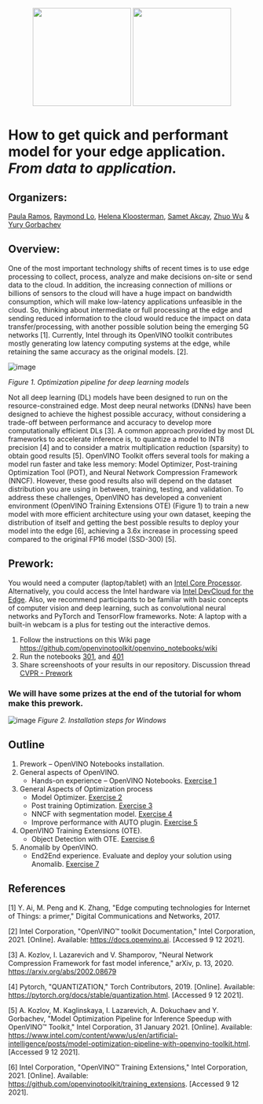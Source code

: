 
<p align="center">
  <img src="https://user-images.githubusercontent.com/10940214/165389235-1d5a8994-b0c4-49b0-8ffb-a29f4062f355.png" width=200/>
  <img src="https://user-images.githubusercontent.com/10940214/165389618-63e6b369-76cd-4880-9582-360c58c8675d.png" width=200/>
</p>

# How to get quick and performant model for your edge application. _From data to application._

## Organizers:

[Paula Ramos](https://www.linkedin.com/in/paula-ramos-41097319/), [Raymond Lo](https://www.linkedin.com/in/raymondlo84/), [Helena Kloosterman](https://github.com/helena-intel), [Samet Akcay](https://www.linkedin.com/in/sametakcay/), [Zhuo Wu](https://www.linkedin.com/in/wuzhuo/) & [Yury Gorbachev](https://www.linkedin.com/in/yurygorbachev/)


## Overview:

One of the most important technology shifts of recent times is to use edge processing to collect, process, analyze and make decisions on-site or send data to the cloud. In addition, the increasing connection of millions or billions of sensors to the cloud will have a huge impact on bandwidth consumption, which will make low-latency applications unfeasible in the cloud. So, thinking about intermediate or full processing at the edge and sending reduced information to the cloud would reduce the impact on data transfer/processing, with another possible solution being the emerging 5G networks [1]. Currently, Intel through its OpenVINO toolkit contributes mostly generating low latency computing systems at the edge, while retaining the same accuracy as the original models. [2]. 

![image](https://user-images.githubusercontent.com/10940214/170517509-7d76b023-182c-4cf4-ae0c-eac8e1ca61ef.png)

_Figure 1. Optimization pipeline for deep learning models_

Not all deep learning (DL) models have been designed to run on the resource-constrained edge. Most deep neural networks (DNNs) have been designed to achieve the highest possible accuracy, without considering a trade-off between performance and accuracy to develop more computationally efficient DLs [3]. A common approach provided by most DL frameworks to accelerate inference is, to quantize a model to INT8 precision [4] and to consider a matrix multiplication reduction (sparsity) to obtain good results [5]. OpenVINO Toolkit offers several tools for making a model run faster and take less memory: Model Optimizer, Post-training Optimization Tool (POT), and Neural Network Compression Framework (NNCF). However, these good results also will depend on the dataset distribution you are using in between, training, testing, and validation. To address these challenges, OpenVINO has developed a convenient environment (OpenVINO Training Extensions OTE) (Figure 1) to train a new model with more efficient architecture using your own dataset, keeping the distribution of itself and getting the best possible results to deploy your model into the edge [6], achieving a 3.6x increase in processing speed compared to the original FP16 model (SSD-300) [5]. 

## Prework:
You would need a computer (laptop/tablet) with an [Intel Core Processor](https://docs.openvino.ai/latest/openvino_docs_OV_UG_supported_plugins_Supported_Devices.html). Alternatively, you could access the Intel hardware via [Intel DevCloud for the Edge](https://www.intel.com/content/www/us/en/developer/tools/devcloud/edge/learn/tutorials.html?s=Newest). Also, we recommend participants to be familiar with basic concepts of computer vision and deep learning, such as convolutional neural networks and PyTorch and TensorFlow frameworks. Note: A laptop with a built-in webcam is a plus for testing out the interactive demos.

1. Follow the instructions on this Wiki page https://github.com/openvinotoolkit/openvino_notebooks/wiki
2. Run the notebooks [301](https://github.com/openvinotoolkit/openvino_notebooks/tree/main/notebooks/301-tensorflow-training-openvino), and [401](https://github.com/openvinotoolkit/openvino_notebooks/tree/main/notebooks/401-object-detection-webcam)
3. Share screenshoots of your results in our repository. Discussion thread [CVPR - Prework](https://github.com/openvinotoolkit/openvino_notebooks/discussions/568)

### We will have some prizes at the end of the tutorial for whom make this prework.

![image](https://user-images.githubusercontent.com/10940214/172610882-00fbf95e-2c68-4bba-b7cd-61edd7d9af0c.png)
_Figure 2. Installation steps for Windows_


## Outline

1. Prework – OpenVINO Notebooks installation. 
2. General aspects of OpenVINO.
   - Hands-on experience – OpenVINO Notebooks. [Exercise 1](https://github.com/paularamo/cvpr-2022/blob/gh-pages/exercises/Exercise_1.md)
3. General Aspects of Optimization process
   - Model Optimizer. [Exercise 2](https://github.com/paularamo/cvpr-2022/blob/gh-pages/exercises/Exercise_2.md)
   - Post training Optimization. [Exercise 3](https://github.com/paularamo/cvpr-2022/blob/gh-pages/exercises/Exercise_3.md)
   - NNCF with segmentation model. [Exercise 4](https://github.com/paularamo/cvpr-2022/blob/gh-pages/exercises/Exercise_4.md)
   - Improve performance with AUTO plugin. [Exercise 5](https://github.com/paularamo/cvpr-2022/blob/gh-pages/exercises/Exercise_5.md)
4. OpenVINO Training Extensions (OTE).
   - Object Detection with OTE. [Exercise 6](https://github.com/paularamo/cvpr-2022/blob/gh-pages/exercises/Exercise_6.md)
5. Anomalib by OpenVINO.
   - End2End experience. Evaluate and deploy your solution using Anomalib. [Exercise 7](https://github.com/paularamo/cvpr-2022/blob/gh-pages/exercises/Exercise_7.md)


## References 
[1] Y. Ai, M. Peng and K. Zhang, "Edge computing technologies for Internet of Things: a primer," Digital Communications and Networks, 2017. 

[2] Intel Corporation, "OpenVINO™ toolkit Documentation," Intel Corporation, 2021. [Online]. Available: https://docs.openvino.ai. [Accessed 9 12 2021].

[3] A. Kozlov, I. Lazarevich and V. Shamporov, "Neural Network Compression Framework for fast model inference," arXiv, p. 13, 2020. https://arxiv.org/abs/2002.08679

[4] Pytorch, "QUANTIZATION," Torch Contributors, 2019. [Online]. Available: https://pytorch.org/docs/stable/quantization.html. [Accessed 9 12 2021].

[5] A. Kozlov, M. Kaglinskaya, I. Lazarevich, A. Dokuchaev and Y. Gorbachev, "Model Optimization Pipeline for Inference Speedup with OpenVINO™ Toolkit," Intel Corporation, 31 January 2021. [Online]. Available: https://www.intel.com/content/www/us/en/artificial-intelligence/posts/model-optimization-pipeline-with-openvino-toolkit.html. [Accessed 9 12 2021].

[6] Intel Corporation, "OpenVINO™ Training Extensions," Intel Corporation, 2021. [Online]. Available: https://github.com/openvinotoolkit/training_extensions. [Accessed 9 12 2021].


